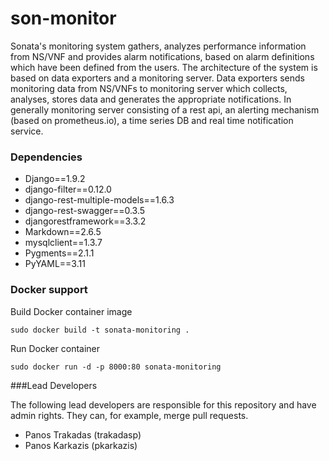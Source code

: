 # son-monitor
Sonata's monitoring system gathers, analyzes performance information from NS/VNF and provides alarm notifications, based on alarm definitions which have been defined from the users. The architecture of the system is based on data exporters and a monitoring server. Data exporters sends monitoring data from NS/VNFs to monitoring server which collects, analyses, stores data and generates the appropriate notifications. In generally monitoring server consisting of a rest api, an alerting mechanism (based on prometheus.io), a time series DB and real time notification service.


### Dependencies

 * Django==1.9.2
 * django-filter==0.12.0
 * django-rest-multiple-models==1.6.3
 * django-rest-swagger==0.3.5
 * djangorestframework==3.3.2
 * Markdown==2.6.5
 * mysqlclient==1.3.7
 * Pygments==2.1.1
 * PyYAML==3.11


### Docker support

Build Docker container image
```
sudo docker build -t sonata-monitoring .
```

Run Docker container
```
sudo docker run -d -p 8000:80 sonata-monitoring
```

###Lead Developers

The following lead developers are responsible for this repository and have admin rights. They can, for example, merge pull requests.

 * Panos Trakadas (trakadasp)
 * Panos Karkazis (pkarkazis)

